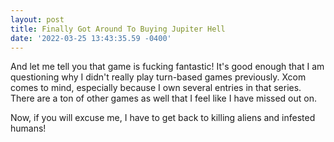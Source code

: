 ```yaml
--- 
layout: post 
title: Finally Got Around To Buying Jupiter Hell 
date: '2022-03-25 13:43:35.59 -0400' 
--- 
```

And let me tell you that game is fucking fantastic! It's good enough that I am questioning why I didn't really 
play turn-based games previously. Xcom comes to mind, especially because I own several entries in that series. 
There are a ton of other games as well that I feel like I have missed out on.

Now, if you will excuse me, I have to get back to killing aliens and infested humans!
